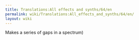 ```yaml
---
title: Translations:All effects and synths/64/en
permalink: wiki/Translations:All_effects_and_synths/64/en/
layout: wiki
---
```


Makes a series of gaps in a spectrum)
